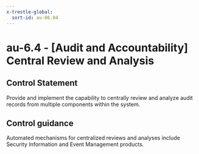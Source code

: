 ```yaml
---
x-trestle-global:
  sort-id: au-06.04
---
```


# au-6.4 - \[Audit and Accountability\] Central Review and Analysis

## Control Statement

Provide and implement the capability to centrally review and analyze audit records from multiple components within the system.

## Control guidance

Automated mechanisms for centralized reviews and analyses include Security Information and Event Management products.
